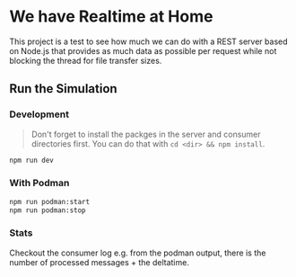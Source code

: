 # We have Realtime at Home

This project is a test to see how much we can do with a REST server based on Node.js that provides as much data as possible per request while not blocking the thread for file transfer sizes.

## Run the Simulation

### Development

> Don't forget to install the packges in the server and consumer directories first. You can do that with `cd <dir> && npm install`.

```bash
npm run dev
```

### With Podman

```bash
npm run podman:start
npm run podman:stop
```

### Stats

Checkout the consumer log e.g. from the podman output, there is the number of processed messages + the deltatime.

```log

```
